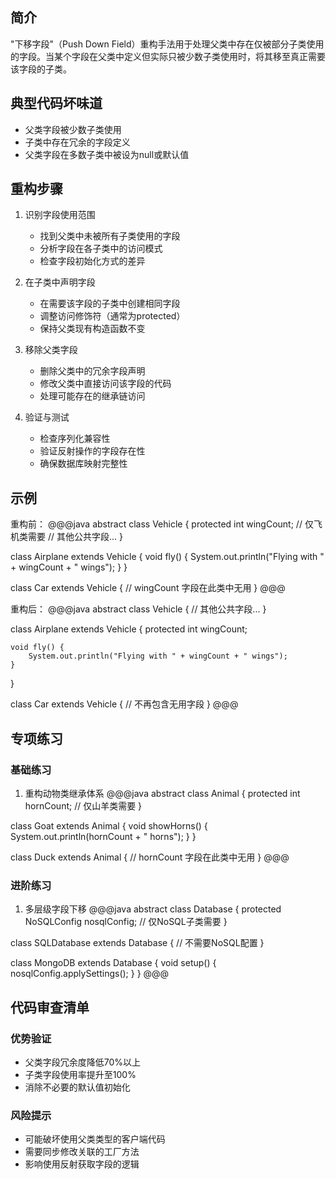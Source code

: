 ## 简介
"下移字段"（Push Down Field）重构手法用于处理父类中存在仅被部分子类使用的字段。当某个字段在父类中定义但实际只被少数子类使用时，将其移至真正需要该字段的子类。

## 典型代码坏味道
- 父类字段被少数子类使用
- 子类中存在冗余的字段定义
- 父类字段在多数子类中被设为null或默认值

## 重构步骤
1. 识别字段使用范围
   - 找到父类中未被所有子类使用的字段
   - 分析字段在各子类中的访问模式
   - 检查字段初始化方式的差异

2. 在子类中声明字段
   - 在需要该字段的子类中创建相同字段
   - 调整访问修饰符（通常为protected）
   - 保持父类现有构造函数不变

3. 移除父类字段
   - 删除父类中的冗余字段声明
   - 修改父类中直接访问该字段的代码
   - 处理可能存在的继承链访问

4. 验证与测试
   - 检查序列化兼容性
   - 验证反射操作的字段存在性
   - 确保数据库映射完整性

## 示例
重构前：
@@@java
abstract class Vehicle {
    protected int wingCount; // 仅飞机类需要
    // 其他公共字段...
}

class Airplane extends Vehicle {
    void fly() {
        System.out.println("Flying with " + wingCount + " wings");
    }
}

class Car extends Vehicle {
    // wingCount 字段在此类中无用
}
@@@

重构后：
@@@java
abstract class Vehicle {
    // 其他公共字段...
}

class Airplane extends Vehicle {
    protected int wingCount;
    
    void fly() {
        System.out.println("Flying with " + wingCount + " wings");
    }
}

class Car extends Vehicle {
    // 不再包含无用字段
}
@@@

## 专项练习
### 基础练习
1. 重构动物类继承体系
@@@java
abstract class Animal {
    protected int hornCount; // 仅山羊类需要
}

class Goat extends Animal {
    void showHorns() {
        System.out.println(hornCount + " horns");
    }
}

class Duck extends Animal {
    // hornCount 字段在此类中无用
}
@@@

### 进阶练习
1. 多层级字段下移
@@@java
abstract class Database {
    protected NoSQLConfig nosqlConfig; // 仅NoSQL子类需要
}

class SQLDatabase extends Database {
    // 不需要NoSQL配置
}

class MongoDB extends Database {
    void setup() {
        nosqlConfig.applySettings();
    }
}
@@@

## 代码审查清单
### 优势验证
- 父类字段冗余度降低70%以上
- 子类字段使用率提升至100%
- 消除不必要的默认值初始化

### 风险提示
- 可能破坏使用父类类型的客户端代码
- 需要同步修改关联的工厂方法
- 影响使用反射获取字段的逻辑
